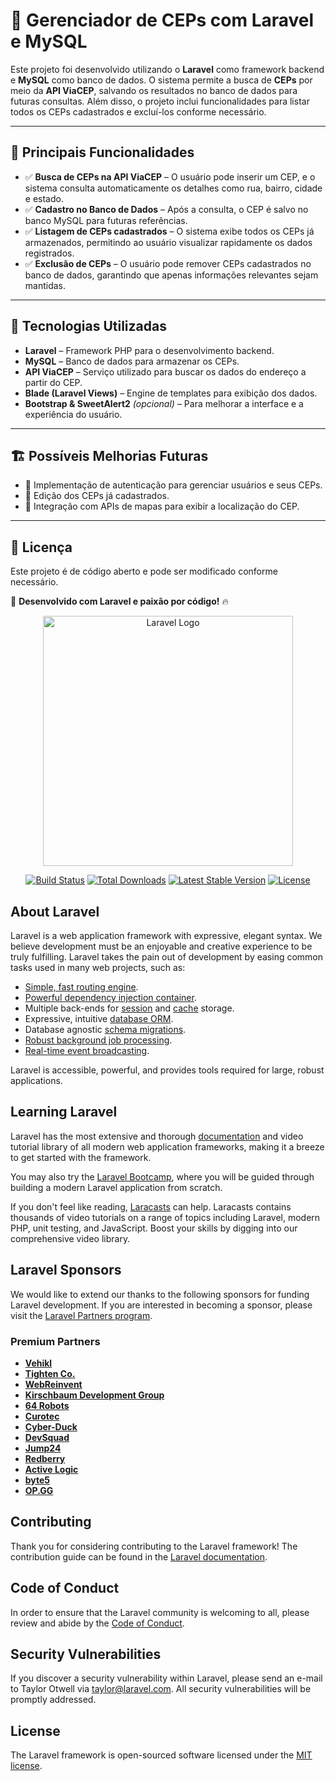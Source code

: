 # 📌 Gerenciador de CEPs com Laravel e MySQL  

Este projeto foi desenvolvido utilizando o **Laravel** como framework backend e **MySQL** como banco de dados. O sistema permite a busca de **CEPs** por meio da **API ViaCEP**, salvando os resultados no banco de dados para futuras consultas. Além disso, o projeto inclui funcionalidades para listar todos os CEPs cadastrados e excluí-los conforme necessário.  

---

## 🚀 Principais Funcionalidades  

- ✅ **Busca de CEPs na API ViaCEP** – O usuário pode inserir um CEP, e o sistema consulta automaticamente os detalhes como rua, bairro, cidade e estado.  
- ✅ **Cadastro no Banco de Dados** – Após a consulta, o CEP é salvo no banco MySQL para futuras referências.  
- ✅ **Listagem de CEPs cadastrados** – O sistema exibe todos os CEPs já armazenados, permitindo ao usuário visualizar rapidamente os dados registrados.  
- ✅ **Exclusão de CEPs** – O usuário pode remover CEPs cadastrados no banco de dados, garantindo que apenas informações relevantes sejam mantidas.  

---

## 🔧 Tecnologias Utilizadas  

- **Laravel** – Framework PHP para o desenvolvimento backend.  
- **MySQL** – Banco de dados para armazenar os CEPs.  
- **API ViaCEP** – Serviço utilizado para buscar os dados do endereço a partir do CEP.  
- **Blade (Laravel Views)** – Engine de templates para exibição dos dados.  
- **Bootstrap & SweetAlert2** *(opcional)* – Para melhorar a interface e a experiência do usuário.  

---

## 🏗 Possíveis Melhorias Futuras  

- 📌 Implementação de autenticação para gerenciar usuários e seus CEPs.  
- 📌 Edição dos CEPs já cadastrados.  
- 📌 Integração com APIs de mapas para exibir a localização do CEP.  

---

## 📜 Licença  

Este projeto é de código aberto e pode ser modificado conforme necessário.  

🚀 **Desenvolvido com Laravel e paixão por código!** 🔥  




<p align="center"><a href="https://laravel.com" target="_blank"><img src="https://raw.githubusercontent.com/laravel/art/master/logo-lockup/5%20SVG/2%20CMYK/1%20Full%20Color/laravel-logolockup-cmyk-red.svg" width="400" alt="Laravel Logo"></a></p>

<p align="center">
<a href="https://github.com/laravel/framework/actions"><img src="https://github.com/laravel/framework/workflows/tests/badge.svg" alt="Build Status"></a>
<a href="https://packagist.org/packages/laravel/framework"><img src="https://img.shields.io/packagist/dt/laravel/framework" alt="Total Downloads"></a>
<a href="https://packagist.org/packages/laravel/framework"><img src="https://img.shields.io/packagist/v/laravel/framework" alt="Latest Stable Version"></a>
<a href="https://packagist.org/packages/laravel/framework"><img src="https://img.shields.io/packagist/l/laravel/framework" alt="License"></a>
</p>

## About Laravel

Laravel is a web application framework with expressive, elegant syntax. We believe development must be an enjoyable and creative experience to be truly fulfilling. Laravel takes the pain out of development by easing common tasks used in many web projects, such as:

- [Simple, fast routing engine](https://laravel.com/docs/routing).
- [Powerful dependency injection container](https://laravel.com/docs/container).
- Multiple back-ends for [session](https://laravel.com/docs/session) and [cache](https://laravel.com/docs/cache) storage.
- Expressive, intuitive [database ORM](https://laravel.com/docs/eloquent).
- Database agnostic [schema migrations](https://laravel.com/docs/migrations).
- [Robust background job processing](https://laravel.com/docs/queues).
- [Real-time event broadcasting](https://laravel.com/docs/broadcasting).

Laravel is accessible, powerful, and provides tools required for large, robust applications.

## Learning Laravel

Laravel has the most extensive and thorough [documentation](https://laravel.com/docs) and video tutorial library of all modern web application frameworks, making it a breeze to get started with the framework.

You may also try the [Laravel Bootcamp](https://bootcamp.laravel.com), where you will be guided through building a modern Laravel application from scratch.

If you don't feel like reading, [Laracasts](https://laracasts.com) can help. Laracasts contains thousands of video tutorials on a range of topics including Laravel, modern PHP, unit testing, and JavaScript. Boost your skills by digging into our comprehensive video library.

## Laravel Sponsors

We would like to extend our thanks to the following sponsors for funding Laravel development. If you are interested in becoming a sponsor, please visit the [Laravel Partners program](https://partners.laravel.com).

### Premium Partners

- **[Vehikl](https://vehikl.com/)**
- **[Tighten Co.](https://tighten.co)**
- **[WebReinvent](https://webreinvent.com/)**
- **[Kirschbaum Development Group](https://kirschbaumdevelopment.com)**
- **[64 Robots](https://64robots.com)**
- **[Curotec](https://www.curotec.com/services/technologies/laravel/)**
- **[Cyber-Duck](https://cyber-duck.co.uk)**
- **[DevSquad](https://devsquad.com/hire-laravel-developers)**
- **[Jump24](https://jump24.co.uk)**
- **[Redberry](https://redberry.international/laravel/)**
- **[Active Logic](https://activelogic.com)**
- **[byte5](https://byte5.de)**
- **[OP.GG](https://op.gg)**

## Contributing

Thank you for considering contributing to the Laravel framework! The contribution guide can be found in the [Laravel documentation](https://laravel.com/docs/contributions).

## Code of Conduct

In order to ensure that the Laravel community is welcoming to all, please review and abide by the [Code of Conduct](https://laravel.com/docs/contributions#code-of-conduct).

## Security Vulnerabilities

If you discover a security vulnerability within Laravel, please send an e-mail to Taylor Otwell via [taylor@laravel.com](mailto:taylor@laravel.com). All security vulnerabilities will be promptly addressed.

## License

The Laravel framework is open-sourced software licensed under the [MIT license](https://opensource.org/licenses/MIT).
